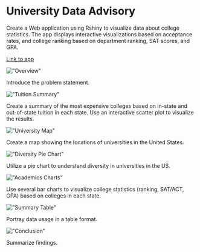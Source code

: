 # University Data Advisory
Create a Web application using Rshiny to visualize data about college statistics. The app displays interactive visualizations based on acceptance rates, and college ranking based on department ranking, SAT scores, and GPA.

[Link to app](https://amaswa.shinyapps.io/final-project-amaswauw/)

!["Overview"](images/page1.PNG)

Introduce the problem statement.

!["Tuition Summary"](images/page2.PNG)

Create a summary of the most expensive colleges based on in-state and out-of-state tuition in each state. Use an interactive scatter plot to visualize the results.

!["University Map"](images/page3.PNG)

Create a map showing the locations of universities in the United States.

!["Diversity Pie Chart"](images/page4.png)

Utilize a pie chart to understand diversity in universities in the US.

!["Academics Charts"](images/page5.png)

Use several bar charts to visualize college statistics (ranking, SAT/ACT, GPA) based on colleges in each state.

!["Summary Table"](images/page6.PNG)

Portray data usage in a table format.

!["Conclusion"](images/page7.PNG)

Summarize findings.
